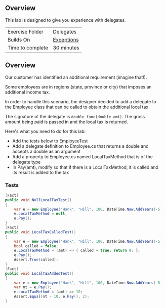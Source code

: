 ﻿## Overview
This lab is designed to give you experience with delegates.

| | |
| --------- | --------------------------- |
| Exercise Folder | Delegates |
| Builds On | [Exceptions](Exceptions) |
| Time to complete | 30 minutes


## Overview
Our customer has identified an additional requirement (imagine that!).

Some employees are in regions (state, province or city) that imposes an additional income tax.

In order to handle this scenario, the designer decided to add a delegate to the Employee class that can be called to obtain the additional local tax.

The signature of the delegate is `double func(double amt)`.  The gross amount being paid is passed in and the local tax is returned.

Here's what you need to do for this lab:
- Add the tests below to EmployeeTest
- Add a delegate definition to Employee.cs that returns a double and accepts a double as an argument
- Add a property to Employee.cs named LocalTaxMethod that is of the delegate type
- In Pay(amt), modify so that if there is a LocalTaxMethod, it is called and its result is added to the tax

### Tests

```csharp
[Fact]
public void NullLocalTaxTest()
{
    var e = new Employee("Hank", "Hill", 100, DateTime.Now.AddYears(-5).AddDays(-10));
    e.LocalTaxMethod = null;
    e.Pay();
}
[Fact]
public void LocalTaxCalledTest()
{
    var e = new Employee("Hank", "Hill", 100, DateTime.Now.AddYears(-5).AddDays(-10));
    bool called = false;
    e.LocalTaxMethod = (amt) => { called = true; return 0; };
    e.Pay();
    Assert.True(called);
}
[Fact]
public void LocalTaxAddedTest()
{
    var e = new Employee("Hank", "Hill", 100, DateTime.Now.AddYears(-5).AddDays(-10));
    var nt = e.Pay();
    e.LocalTaxMethod = (amt) => 10;
    Assert.Equal(nt - 10, e.Pay(), 2);
}
```





